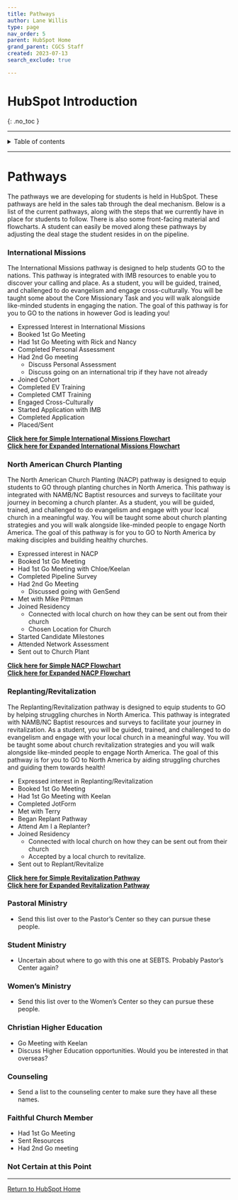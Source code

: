 ```yaml
---
title: Pathways
author: Lane Willis
type: page
nav_order: 5
parent: HubSpot Home
grand_parent: CGCS Staff
created: 2023-07-13
search_exclude: true

---
```


# HubSpot Introduction
{: .no_toc }

---

<details closed markdown="block">
  <summary>
    Table of contents
  </summary>
  {: .text-delta }
1. TOC
{:toc}
</details>

---

# Pathways

The pathways we are developing for students is held in HubSpot. These pathways are held in the sales tab through the deal mechanism. Below is a list of the current pathways, along with the steps that we currently have in place for students to follow. There is also some front-facing material and flowcharts. A student can easily be moved along these pathways by adjusting the deal stage the student resides in on the pipeline.

### International Missions
The International Missions pathway is designed to help students GO to the nations. This pathway is integrated with IMB resources to enable you to discover your calling and place. As a student, you will be guided, trained, and challenged to do evangelism and engage cross-culturally. You will be taught some about the Core Missionary Task and you will walk alongside like-minded students in engaging the nation. The goal of this pathway is for you to GO to the nations in however God is leading you!

* Expressed Interest in International Missions
* Booked 1st Go Meeting
* Had 1st Go Meeting with Rick and Nancy
* Completed Personal Assessment
* Had 2nd Go meeting
     * Discuss Personal Assessment
     * Discuss going on an international trip if they have not already
* Joined Cohort
* Completed EV Training
* Completed CMT Training
* Engaged Cross-Culturally
* Started Application with IMB
* Completed Application
* Placed/Sent

**[Click here for Simple International Missions Flowchart](/files/pathway-flowcharts/International%20Missions%20Simple.png)**  
**[Click here for Expanded International Missions Flowchart](/files/pathway-flowcharts/International%20Missions%20Expanded.png)**

### North American Church Planting
The North American Church Planting (NACP) pathway is designed to equip students to GO through planting churches in North America. This pathway is integrated with NAMB/NC Baptist resources and surveys to facilitate your journey in becoming a church planter. As a student, you will be guided, trained, and challenged to do evangelism and engage with your local church in a meaningful way. You will be taught some about church planting strategies and you will walk alongside like-minded people to engage North America. The goal of this pathway is for you to GO to North America by making disciples and building healthy churches.

* Expressed interest in NACP
* Booked 1st Go Meeting
* Had 1st Go Meeting with Chloe/Keelan
* Completed Pipeline Survey
* Had 2nd Go Meeting
     * Discussed going with GenSend
* Met with Mike Pittman
* Joined Residency
     * Connected with local church on how they can be sent out from their church
     * Chosen Location for Church
* Started Candidate Milestones
* Attended Network Assessment
* Sent out to Church Plant

**[Click here for Simple NACP Flowchart](/files/pathway-flowcharts/NACP%20Simple.png)**  
**[Click here for Expanded NACP Flowchart](/files/pathway-flowcharts/NACP%20Expanded.png)**

### Replanting/Revitalization
The Replanting/Revitalization pathway is designed to equip students to GO by helping struggling churches in North America. This pathway is integrated with NAMB/NC Baptist resources and surveys to facilitate your journey in revitalization. As a student, you will be guided, trained, and challenged to do evangelism and engage with your local church in a meaningful way. You will be taught some about church revitalization strategies and you will walk alongside like-minded people to engage North America. The goal of this pathway is for you to GO to North America by aiding struggling churches and guiding them towards health!

* Expressed interest in Replanting/Revitalization
* Booked 1st Go Meeting
* Had 1st Go Meeting with Keelan
* Completed JotForm
* Met with Terry
* Began Replant Pathway
* Attend Am I a Replanter?
* Joined Residency
     * Connected with local church on how they can be sent out from their church
     * Accepted by a local church to revitalize.
* Sent out to Replant/Revitalize

**[Click here for Simple Revitalization Pathway](/files/pathway-flowcharts/Revitalization%20Simple.png)**  
**[Click here for Expanded Revitalization Pathway](/files/pathway-flowcharts/Revitalization%20Expanded.png)**

### Pastoral Ministry
* Send this list over to the Pastor’s Center so they can pursue these people.

### Student Ministry
* Uncertain about where to go with this one at SEBTS. Probably Pastor’s Center again?

### Women’s Ministry
* Send this list over to the Women’s Center so they can pursue these people.

### Christian Higher Education
* Go Meeting with Keelan
* Discuss Higher Education opportunities. Would you be interested in that overseas?

### Counseling
* Send a list to the counseling center to make sure they have all these names.

### Faithful Church Member
* Had 1st Go Meeting
* Sent Resources
* Had 2nd Go meeting

### Not Certain at this Point

---

[Return to HubSpot Home](/cgcs-staff-information/hubspot/hubspot.html)

